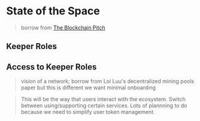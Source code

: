 # State of the Space

>  borrow from [The Blockchain Pitch](TheBlockchainPitch.md)

## Keeper Roles

## Access to Keeper Roles
> vision of a network; borrow from Loi Luu's decentralized mining pools paper but this is different
> we want minimal onboarding

> This will be the way that users interact with the ecosystem. Switch between using/supporting certain services. Lots of plannning to do because we need to simplify user token management.